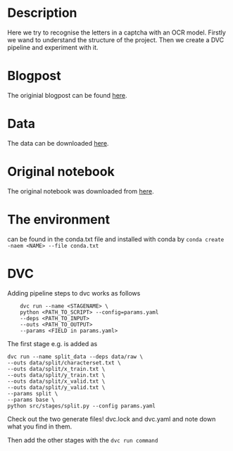 # Description

Here we try to recognise the letters in a captcha with an OCR model.
Firstly we wand to understand the structure of the project. Then we
create a DVC pipeline and experiment with it.


# Blogpost

The originial blogpost can be found [here](https://blog.jaysinha.me/train-your-first-neural-network-for-optical-character-recognition/).

# Data

The data can be downloaded [here](https://www.kaggle.com/datasets/fournierp/captcha-version-2-images?resource=download).

# Original notebook

The original notebook was downloaded from [here](https://www.kaggle.com/code/razor08/ocr-for-captchas/notebook).


# The environment

can be found in the conda.txt file and installed with conda by ```conda create -naem <NAME> --file conda.txt```


# DVC

Adding pipeline steps to dvc works as follows

```
    dvc run --name <STAGENAME> \
    python <PATH_TO_SCRIPT> --config=params.yaml
    --deps <PATH_TO_INPUT>
    --outs <PATH_TO_OUTPUT>
    --params <FIELD in params.yaml>

```

The first stage e.g. is added as

```
dvc run --name split_data --deps data/raw \
--outs data/split/characterset.txt \
--outs data/split/x_train.txt \
--outs data/split/y_train.txt \
--outs data/split/x_valid.txt \
--outs data/split/y_valid.txt \
--params split \
--params base \
python src/stages/split.py --config params.yaml
```

Check out the two generate files! dvc.lock and dvc.yaml and note down what you find
in them.


Then add the other stages with the ```dvc run command```

